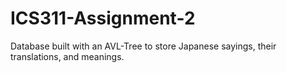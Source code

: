# ICS311-Assignment-2
 
Database built with an AVL-Tree to store Japanese sayings, their translations, and meanings.
